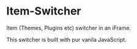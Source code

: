 # Item-Switcher
Item (Themes, Plugins etc) switcher in an iFrame. 

This switcher is built with pur vanila JavaScript.
